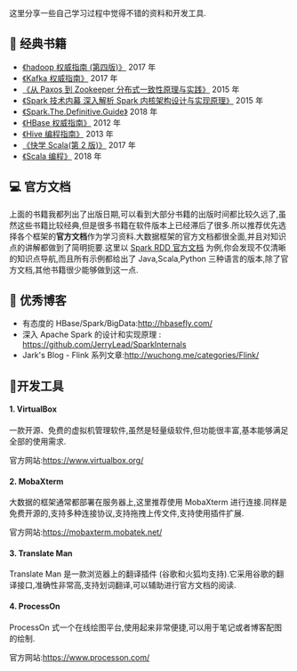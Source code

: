这里分享一些自己学习过程中觉得不错的资料和开发工具.



## :book: 经典书籍

- [《hadoop 权威指南 (第四版)》](https://book.douban.com/subject/27115351/) 2017 年
- [《Kafka 权威指南》](https://book.douban.com/subject/27665114/) 2017 年
- [《从 Paxos 到 Zookeeper  分布式一致性原理与实践》](https://book.douban.com/subject/26292004/)  2015 年
- [《Spark 技术内幕  深入解析 Spark 内核架构设计与实现原理》](https://book.douban.com/subject/26649141/) 2015 年
- [《Spark.The.Definitive.Guide》](https://book.douban.com/subject/27035127/) 2018 年
- [《HBase 权威指南》](https://book.douban.com/subject/10748460/) 2012 年
- [《Hive 编程指南》](https://book.douban.com/subject/25791255/) 2013 年
- [《快学 Scala(第 2 版)》](https://book.douban.com/subject/27093751/) 2017 年
- [《Scala 编程》](https://book.douban.com/subject/27591387/) 2018 年



## :computer: 官方文档

上面的书籍我都列出了出版日期,可以看到大部分书籍的出版时间都比较久远了,虽然这些书籍比较经典,但是很多书籍在软件版本上已经滞后了很多.所以推荐优先选择各个框架的**官方文档**作为学习资料.大数据框架的官方文档都很全面,并且对知识点的讲解都做到了简明扼要.这里以 [Spark RDD 官方文档](https://spark.apache.org/docs/latest/rdd-programming-guide.html) 为例,你会发现不仅清晰的知识点导航,而且所有示例都给出了 Java,Scala,Python 三种语言的版本,除了官方文档,其他书籍很少能够做到这一点.



## :orange_book: 优秀博客

- 有态度的 HBase/Spark/BigData:http://hbasefly.com/
- 深入 Apache Spark 的设计和实现原理 : https://github.com/JerryLead/SparkInternals
- Jark's Blog - Flink 系列文章:http://wuchong.me/categories/Flink/ 



## :triangular_ruler:开发工具

#### 1.  VirtualBox

一款开源、免费的虚拟机管理软件,虽然是轻量级软件,但功能很丰富,基本能够满足全部的使用需求.

官方网站:https://www.virtualbox.org/

#### 2. MobaXterm

大数据的框架通常都部署在服务器上,这里推荐使用 MobaXterm 进行连接.同样是免费开源的,支持多种连接协议,支持拖拽上传文件,支持使用插件扩展.

官方网站:https://mobaxterm.mobatek.net/

#### 3. Translate Man

Translate Man 是一款浏览器上的翻译插件 (谷歌和火狐均支持).它采用谷歌的翻译接口,准确性非常高,支持划词翻译,可以辅助进行官方文档的阅读.

#### 4. ProcessOn

ProcessOn 式一个在线绘图平台,使用起来非常便捷,可以用于笔记或者博客配图的绘制.

官方网站:https://www.processon.com/
